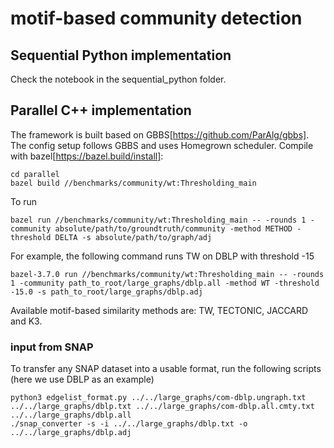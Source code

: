 # motif-based community detection

## Sequential Python implementation

Check the notebook in the sequential_python folder.

## Parallel C++ implementation

The framework is built based on GBBS[https://github.com/ParAlg/gbbs]. The config setup follows GBBS and uses Homegrown scheduler. Compile with bazel[https://bazel.build/install]:
```
cd parallel
bazel build //benchmarks/community/wt:Thresholding_main
```
To run
```
bazel run //benchmarks/community/wt:Thresholding_main -- -rounds 1 -community absolute/path/to/groundtruth/community -method METHOD -threshold DELTA -s absolute/path/to/graph/adj
```
For example, the following command runs TW on DBLP with threshold -15
```
bazel-3.7.0 run //benchmarks/community/wt:Thresholding_main -- -rounds 1 -community path_to_root/large_graphs/dblp.all -method WT -threshold -15.0 -s path_to_root/large_graphs/dblp.adj
```
Available motif-based similarity methods are: TW, TECTONIC, JACCARD and K3.

### input from SNAP

To transfer any SNAP dataset into a usable format, run the following scripts (here we use DBLP as an example)
```
python3 edgelist_format.py ../../large_graphs/com-dblp.ungraph.txt ../../large_graphs/dblp.txt ../../large_graphs/com-dblp.all.cmty.txt ../../large_graphs/dblp.all
./snap_converter -s -i ../../large_graphs/dblp.txt -o ../../large_graphs/dblp.adj
```
